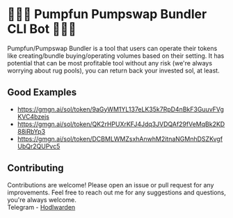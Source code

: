 # 🚀🚀🚀 Pumpfun Pumpswap Bundler CLI Bot 🚀🚀🚀 

Pumpfun/Pumpswap Bundler is a tool that users can operate their tokens like creating/bundle buying/operating volumes based on their setting.
It has potential that can be most profitable tool without any risk (we're always worrying about rug pools), you can return back your invested sol, at least.

## Good Examples

- https://gmgn.ai/sol/token/9aGyWM1YL137eLK35k7RpD4nBkF3GuuvFVgKVC4bzejs
- https://gmgn.ai/sol/token/QK2rHPUXrKFJ4Jdq3JVDQAf29fVeMqBk2KD88iRbYp3
- https://gmgn.ai/sol/token/DCBMLWMZsxhAnwhM2itnaNGMnhDSZKvgfUbQr2QUPvc5

## Contributing
Contributions are welcome! Please open an issue or pull request for any improvements.
Feel free to reach out me for any suggestions and questions, you're always welcome.
<br>
Telegram - [Hodlwarden](https://t.me/hodlwarden)
